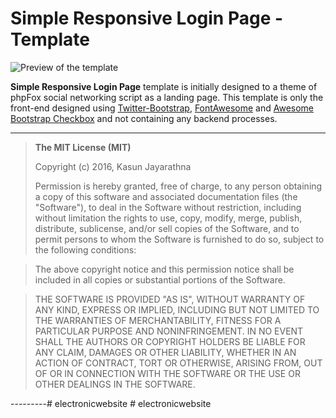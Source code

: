 Simple Responsive Login Page - Template
===================

![Preview of the template](https://raw.githubusercontent.com/truekasun/Simple-Responsive-Login-Page/master/preview.png)

**Simple Responsive Login Page** template is initially designed to a theme of phpFox social networking script as a landing page. This template is only the front-end designed using [Twitter-Bootstrap](http://getbootstrap.com/), [FontAwesome](http://fontawesome.io/) and [Awesome Bootstrap Checkbox](https://github.com/flatlogic/awesome-bootstrap-checkbox) and not containing any backend processes.

---------

> **The MIT License (MIT)** 
> 
> Copyright (c) 2016, Kasun Jayarathna
> 
> Permission is hereby granted, free of charge, to any person obtaining a copy of this software and associated documentation files (the "Software"), to deal in the Software without restriction, including without limitation the rights to use, copy, modify, merge, publish, distribute, sublicense, and/or sell copies of the Software, and to permit persons to whom the Software is furnished to do so, subject to the following conditions:

>The above copyright notice and this permission notice shall be included in all copies or substantial portions of the Software.

>THE SOFTWARE IS PROVIDED "AS IS", WITHOUT WARRANTY OF ANY KIND, EXPRESS OR IMPLIED, INCLUDING BUT NOT LIMITED TO THE WARRANTIES OF MERCHANTABILITY, FITNESS FOR A PARTICULAR PURPOSE AND NONINFRINGEMENT. IN NO EVENT SHALL THE AUTHORS OR COPYRIGHT HOLDERS BE LIABLE FOR ANY CLAIM, DAMAGES OR OTHER LIABILITY, WHETHER IN AN ACTION OF CONTRACT, TORT OR OTHERWISE, ARISING FROM, OUT OF OR IN CONNECTION WITH THE SOFTWARE OR THE USE OR OTHER DEALINGS IN THE SOFTWARE.

---------#   e l e c t r o n i c w e b s i t e  
 #   e l e c t r o n i c w e b s i t e  
 